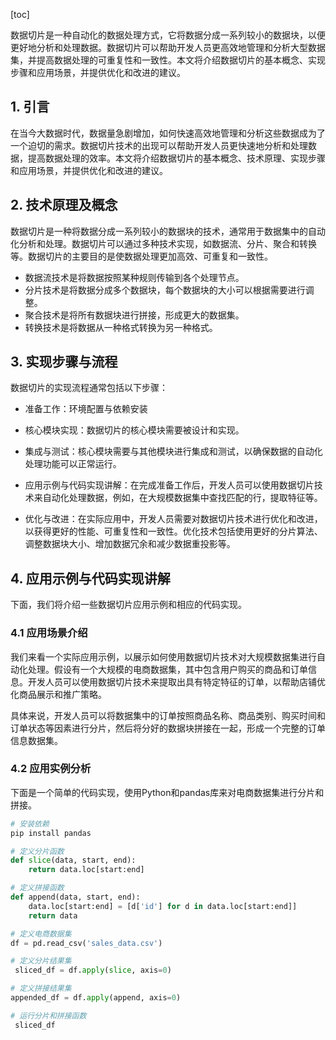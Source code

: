 
[toc]                    
                
                
数据切片是一种自动化的数据处理方式，它将数据分成一系列较小的数据块，以便更好地分析和处理数据。数据切片可以帮助开发人员更高效地管理和分析大型数据集，并提高数据处理的可重复性和一致性。本文将介绍数据切片的基本概念、实现步骤和应用场景，并提供优化和改进的建议。

## 1. 引言

在当今大数据时代，数据量急剧增加，如何快速高效地管理和分析这些数据成为了一个迫切的需求。数据切片技术的出现可以帮助开发人员更快速地分析和处理数据，提高数据处理的效率。本文将介绍数据切片的基本概念、技术原理、实现步骤和应用场景，并提供优化和改进的建议。

## 2. 技术原理及概念

数据切片是一种将数据分成一系列较小的数据块的技术，通常用于数据集中的自动化分析和处理。数据切片可以通过多种技术实现，如数据流、分片、聚合和转换等。数据切片的主要目的是使数据处理更加高效、可重复和一致性。

- 数据流技术是将数据按照某种规则传输到各个处理节点。
- 分片技术是将数据分成多个数据块，每个数据块的大小可以根据需要进行调整。
- 聚合技术是将所有数据块进行拼接，形成更大的数据集。
- 转换技术是将数据从一种格式转换为另一种格式。

## 3. 实现步骤与流程

数据切片的实现流程通常包括以下步骤：

- 准备工作：环境配置与依赖安装
- 核心模块实现：数据切片的核心模块需要被设计和实现。
- 集成与测试：核心模块需要与其他模块进行集成和测试，以确保数据的自动化处理功能可以正常运行。

- 应用示例与代码实现讲解：在完成准备工作后，开发人员可以使用数据切片技术来自动化处理数据，例如，在大规模数据集中查找匹配的行，提取特征等。

- 优化与改进：在实际应用中，开发人员需要对数据切片技术进行优化和改进，以获得更好的性能、可重复性和一致性。优化技术包括使用更好的分片算法、调整数据块大小、增加数据冗余和减少数据重投影等。

## 4. 应用示例与代码实现讲解

下面，我们将介绍一些数据切片应用示例和相应的代码实现。

### 4.1 应用场景介绍

我们来看一个实际应用示例，以展示如何使用数据切片技术对大规模数据集进行自动化处理。假设有一个大规模的电商数据集，其中包含用户购买的商品和订单信息。开发人员可以使用数据切片技术来提取出具有特定特征的订单，以帮助店铺优化商品展示和推广策略。

具体来说，开发人员可以将数据集中的订单按照商品名称、商品类别、购买时间和订单状态等因素进行分片，然后将分好的数据块拼接在一起，形成一个完整的订单信息数据集。

### 4.2 应用实例分析

下面是一个简单的代码实现，使用Python和pandas库来对电商数据集进行分片和拼接。
```python
# 安装依赖
pip install pandas

# 定义分片函数
def slice(data, start, end):
    return data.loc[start:end]

# 定义拼接函数
def append(data, start, end):
    data.loc[start:end] = [d['id'] for d in data.loc[start:end]]
    return data

# 定义电商数据集
df = pd.read_csv('sales_data.csv')

# 定义分片结果集
 sliced_df = df.apply(slice, axis=0)

# 定义拼接结果集
appended_df = df.apply(append, axis=0)

# 运行分片和拼接函数
 sliced_df
```

